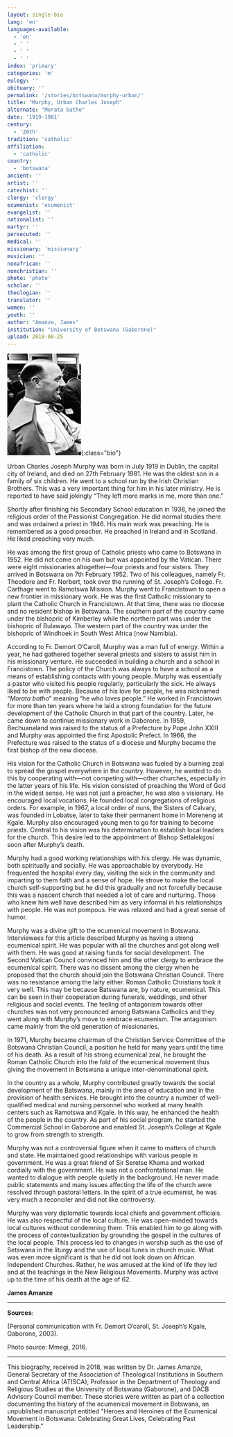 ```yaml
---
layout: single-bio
lang: 'en'
languages-available:
  - 'en'
  - ' '
  - ' '
  - ' '
index: 'primary'
categories: 'm'
eulogy: ''
obituary: ''
permalink: '/stories/botswana/murphy-urban/'
title: "Murphy, Urban Charles Joseph"
alternate: "Morata batho"
date: '1919-1981'
century:
  - '20th'                     
tradition: 'catholic'                       
affiliation:
  - 'catholic'
country:
  - 'botswana'
ancient: ''
artist: ''
catechist: ''
clergy: 'clergy'
ecumenist: 'ecumenist'
evangelist: ''
nationalist: ''
martyr: ''
persecuted: ''
medical: ''
missionary: 'missionary'
musician: ''
nonafrican: ''
nonchristian: ''
photo: 'photo'
scholar: ''
theologian: ''
translator: ''
women: ''
youth: ''
author: "Amanze, James"
institution: "University of Botswana (Gaborone)"
upload: 2018-08-25
---
```


![name](/images/bio-pics/botswana/murphy-urban/murphy-urban.jpg){:class="bio"}


Urban Charles Joseph Murphy was born in July 1919 in Dublin, the capital city of Ireland, and died on 27th February 1981. He was the oldest son in a family of six children. He went to a school run by the Irish Christian Brothers. This was a very important thing for him in his later ministry. He is reported to have said jokingly “They left more marks in me, more than one.”

Shortly after finishing his Secondary School education in 1938, he joined the religious order of the Passionist Congregation. He did normal studies there and was ordained a priest in 1946. His main work was preaching. He is remembered as a good preacher. He preached in Ireland and in Scotland. He liked preaching very much.

He was among the first group of Catholic priests who came to Botswana in 1952. He did not come on his own but was appointed by the Vatican. There were eight missionaries altogether—four priests and four sisters. They arrived in Botswana on 7th February 1952. Two of his colleagues, namely Fr. Theodore and Fr. Norbert, took over the running of St. Joseph’s College. Fr. Carthage went to Ramotswa Mission. Murphy went to Francistown to open a new frontier in missionary work. He was the first Catholic missionary to plant the Catholic Church in Francistown. At that time, there was no diocese and no resident bishop in Botswana. The southern part of the country came under the bishopric of Kimberley while the northern part was under the bishopric of Bulawayo. The western part of the country was under the bishopric of Windhoek in South West Africa (now Namibia).

According to Fr. Demort O’Caroll, Murphy was a man full of energy. Within a year, he had gathered together several priests and sisters to assist him in his missionary venture. He succeeded in building a church and a school in Francistown. The policy of the Church was always to have a school as a means of establishing contacts with young people. Murphy was essentially a pastor who visited his people regularly, particularly the sick. He always liked to be with people. Because of his love for people, he was nicknamed “*Morata batho*”  meaning “he who loves people.” He worked in Francistown for more than ten years where he laid a strong foundation for the future development of the Catholic Church in that part of the country. Later, he came down to continue missionary work in Gaborone. In 1959, Bechuanaland was raised to the status of a Prefecture by Pope John XXIII and Murphy was appointed the first Apostolic Prefect. In 1966, the Prefecture was raised to the status of a diocese and Murphy became the first bishop of the new diocese.

His vision for the Catholic Church in Botswana was fueled by a burning zeal to spread the gospel everywhere in the country. However, he wanted to do this by cooperating with—not competing with—other churches, especially in the latter years of his life. His vision consisted of preaching the Word of God in the widest sense. He was not just a preacher, he was also a visionary. He encouraged local vocations. He founded local congregations of religious orders. For example, in 1967, a local order of nuns, the Sisters of Calvary, was founded in Lobatse, later to take their permanent home in Moreneng at Kgale.  Murphy also encouraged young men to go for training to become priests. Central to his vision was his determination to establish local leaders for the church. This desire led to the appointment of Bishop Setlalekgosi soon after Murphy’s death.

Murphy had a good working relationships with his clergy. He was dynamic, both spiritually and socially. He was approachable by everybody. He frequented the hospital every day, visiting the sick in the community and imparting to them faith and a sense of hope. He strove to make the local church self-supporting but he did this gradually and not forcefully because this was a nascent church that needed a lot of care and nurturing. Those who knew him well have described him as very informal in his relationships with people. He was not pompous. He was relaxed and had a great sense of humor.

Murphy was a divine gift to the ecumenical movement in Botswana. Interviewees for this article described Murphy as having a strong ecumenical spirit. He was popular with all the churches and got along well with them. He was good at raising funds for social development. The Second Vatican Council convinced him and the other clergy to embrace the ecumenical spirit. There was no dissent among the clergy when he proposed that the church should join the Botswana Christian Council. There was no resistance among the laity either. Roman Catholic Christians took it very well. This may be because Batswana are, by nature, ecumenical. This can be seen in their cooperation during funerals, weddings, and other religious and social events. The feeling of antagonism towards other churches was not very pronounced among Batswana Catholics and they went along with Murphy’s move to embrace ecumenism. The antagonism came mainly from the old generation of missionaries.

In 1971, Murphy became chairman of the Christian Service Committee of the Botswana Christian Council, a position he held for many years until the time of his death. As a result of his strong ecumenical zeal, he brought the Roman Catholic Church into the fold of the ecumenical movement thus giving the movement in Botswana a unique inter-denominational spirit.

In the country as a whole, Murphy contributed greatly towards the social development of the Batswana, mainly in the area of education and in the provision of health services. He brought into the country a number of well-qualified medical and nursing personnel who worked at many health centers such as Ramotswa and Kgale. In this way, he enhanced the health of the people in the country. As part of his social program, he started the Commercial School in Gaborone and enabled St. Joseph’s College at Kgale to grow from strength to strength.

Murphy was not a controversial figure when it came to matters of church and state. He maintained good relationships with various people in government. He was a great friend of Sir Seretse Khama and worked cordially with the government. He was not a confrontational man. He wanted to dialogue with people quietly in the background. He never made public statements and many issues affecting the life of the church were resolved through pastoral letters. In the spirit of a true ecumenist, he was very much a reconciler and did not like controversy.

Murphy was very diplomatic towards local chiefs and government officials. He was also respectful of the local culture. He was open-minded towards local cultures without condemning them. This enabled him to go along with the process of contextualization by grounding the gospel in the cultures of the local people. This process led to changes in worship such as the use of Setswana in the liturgy and the use of local tunes in church music. What was even more significant is that he did not look down on African Independent Churches. Rather, he was amused at the kind of life they led and at the teachings in the New Religious Movements. Murphy was active up to the time of his death at the age of 62.

**James Amanze**

---

**Sources**:

(Personal communication with Fr. Demort O’caroll, St. Joseph’s Kgale, Gaborone, 2003).

Photo source: Mmegi, 2016.

---

This biography, received in 2018, was written by Dr. James Amanze, General Secretary of the Association of Theological Institutions in Southern and Central Africa (ATISCA), Professor in the Department of Theology and Religious Studies at the University of Botswana (Gaborone), and DACB Advisory Council member. These stories were written as part of a collection documenting the history of the ecumenical movement in Botswana, an unpublished manuscript entitled "Heroes and Heroines of the Ecumenical Movement in Botswana: Celebrating Great Lives, Celebrating Past Leadership.”
